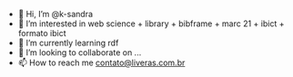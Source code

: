 - 👋 Hi, I’m @k-sandra
- 👀 I’m interested in web science + library + bibframe + marc 21 + ibict + formato ibict
- 🌱 I’m currently learning rdf
- 💞️ I’m looking to collaborate on ...
- 📫 How to reach me contato@liveras.com.br

<!---
k-sandra/k-sandra is a ✨ special ✨ repository because its `README.md` (this file) appears on your GitHub profile.
You can click the Preview link to take a look at your changes.
--->
